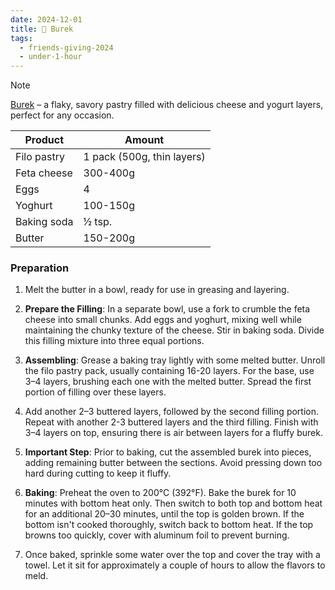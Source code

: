 ```yaml
---
date: 2024-12-01
title: 🥧 Burek
tags:
  - friends-giving-2024
  - under-1-hour
---
```


> [!NOTE]
> [Burek](https://en.wikipedia.org/wiki/Burek) – a flaky, savory pastry filled with delicious cheese and yogurt layers, perfect for any occasion.

| **Product** | **Amount**                 |
|-------------|----------------------------|
| Filo pastry | 1 pack (500g, thin layers) |
| Feta cheese | 300-400g                   |
| Eggs        | 4                          |
| Yoghurt     | 100-150g                   |
| Baking soda | ½ tsp.                     |
| Butter      | 150-200g                   |

### Preparation

1. Melt the butter in a bowl, ready for use in greasing and layering.

2. **Prepare the Filling**: In a separate bowl, use a fork to crumble the feta cheese into small chunks. Add eggs and yoghurt, mixing well while maintaining the chunky texture of the cheese. Stir in baking soda. Divide this filling mixture into three equal portions.

3. **Assembling**: Grease a baking tray lightly with some melted butter. Unroll the filo pastry pack, usually containing 16-20 layers. For the base, use 3–4 layers, brushing each one with the melted butter. Spread the first portion of filling over these layers.

4. Add another 2–3 buttered layers, followed by the second filling portion. Repeat with another 2-3 buttered layers and the third filling. Finish with 3–4 layers on top, ensuring there is air between layers for a fluffy burek.

5. **Important Step**: Prior to baking, cut the assembled burek into pieces, adding remaining butter between the sections. Avoid pressing down too hard during cutting to keep it fluffy.

6. **Baking**: Preheat the oven to 200°C (392°F). Bake the burek for 10 minutes with bottom heat only. Then switch to both top and bottom heat for an additional 20–30 minutes, until the top is golden brown. If the bottom isn't cooked thoroughly, switch back to bottom heat. If the top browns too quickly, cover with aluminum foil to prevent burning.

7. Once baked, sprinkle some water over the top and cover the tray with a towel. Let it sit for approximately a couple of hours to allow the flavors to meld.
